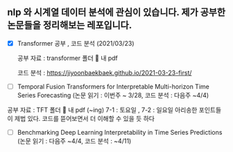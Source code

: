 ## nlp 와 시계열 데이터 분석에 관심이 있습니다. 제가 공부한 논문들을 정리해보는 레포입니다.

- [x] Transformer 공부 , 코드 분석 (2021/03/23)

  공부 자료 : transformer 폴더 📂 내 pdf 

  코드 분석 : https://jiyoonbaekbaek.github.io/2021-03-23-first/

- [ ]  Temporal Fusion Transformers for Interpretable Multi-horizon Time Series Forecasting (논문 읽기 : 이번주 ~ 3/28, 코드 분석 : 다음주 ~4/4)

  공부 자료 : TFT 폴더 📂 내 pdf (~ing) 7-1 : 토요일 , 7-2 : 일요일 
  아리송한 포인트들이 제법 있다. 코드를 뜯어보면서 더 이해할 수 있을 듯 하다
  
- [ ] Benchmarking Deep Learning Interpretability in Time Series Predictions (논문 읽기 : 다음주 ~4/4, 코드 분석 : ~4/11)

